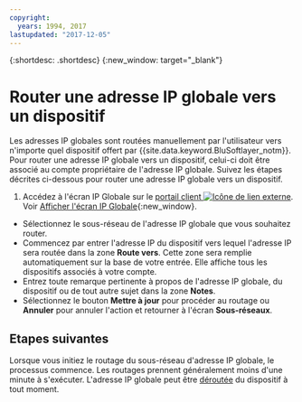 ```yaml
---
copyright:
  years: 1994, 2017
lastupdated: "2017-12-05"
---
```

{:shortdesc: .shortdesc}
{:new_window: target="_blank"}

# Router une adresse IP globale vers un dispositif

Les adresses IP globales sont routées manuellement par l'utilisateur vers n'importe quel dispositif offert par {{site.data.keyword.BluSoftlayer_notm}}. Pour router une adresse IP globale vers un dispositif, celui-ci doit être associé au compte propriétaire de l'adresse IP globale. Suivez les étapes décrites ci-dessous pour router une adresse IP globale vers un dispositif.

1. Accédez à l'écran IP Globale sur le [portail client ![Icône de lien externe](../../icons/launch-glyph.svg "Icône de lien externe")](https://control.softlayer.com/). Voir [Afficher l'écran IP Globale](display-global-ip-screen.html){:new_window}.
* Sélectionnez le sous-réseau de l'adresse IP globale que vous souhaitez router.
* Commencez par entrer l'adresse IP du dispositif vers lequel l'adresse IP sera routée dans la zone **Route vers**. Cette zone sera remplie automatiquement sur la base de votre entrée. Elle affiche tous les dispositifs associés à votre compte.
* Entrez toute remarque pertinente à propos de l'adresse IP globale, du dispositif ou de tout autre sujet dans la zone **Notes**.
* Sélectionnez le bouton **Mettre à jour** pour procéder au routage ou **Annuler** pour annuler l'action et retourner à l'écran **Sous-réseaux**.

## Etapes suivantes

Lorsque vous initiez le routage du sous-réseau d'adresse IP globale, le processus commence. Les routages prennent généralement moins d'une minute à s'exécuter. L'adresse IP globale peut être [déroutée](unroute-global-ip.html) du dispositif à tout moment.
